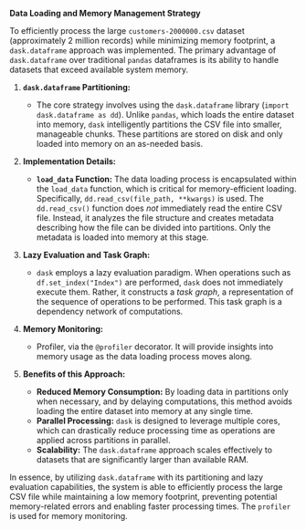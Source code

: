 **Data Loading and Memory Management Strategy**

To efficiently process the large `customers-2000000.csv` dataset (approximately 2 million records) while minimizing memory footprint, a `dask.dataframe` approach was implemented.  The primary advantage of `dask.dataframe` over traditional `pandas` dataframes is its ability to handle datasets that exceed available system memory.

1.  **`dask.dataframe` Partitioning:**

    *   The core strategy involves using the `dask.dataframe` library (`import dask.dataframe as dd`). Unlike `pandas`, which loads the entire dataset into memory, `dask` intelligently partitions the CSV file into smaller, manageable chunks. These partitions are stored on disk and only loaded into memory on an as-needed basis.

2.  **Implementation Details:**

    *   **`load_data` Function:** The data loading process is encapsulated within the `load_data` function, which is critical for memory-efficient loading. Specifically, `dd.read_csv(file_path, **kwargs)` is used. The `dd.read_csv()` function does *not* immediately read the entire CSV file. Instead, it analyzes the file structure and creates metadata describing how the file can be divided into partitions. Only the metadata is loaded into memory at this stage.

3.  **Lazy Evaluation and Task Graph:**

    *   `dask` employs a lazy evaluation paradigm. When operations such as `df.set_index("Index")` are performed, `dask` does not immediately execute them. Rather, it constructs a *task graph*, a representation of the sequence of operations to be performed. This task graph is a dependency network of computations.

4. **Memory Monitoring:**
    * Profiler, via the `@profiler` decorator. It will provide insights into memory usage as the data loading process moves along.

5.  **Benefits of this Approach:**

    *   **Reduced Memory Consumption:** By loading data in partitions only when necessary, and by delaying computations, this method avoids loading the entire dataset into memory at any single time.
    *   **Parallel Processing:** `dask` is designed to leverage multiple cores, which can drastically reduce processing time as operations are applied across partitions in parallel.
    *   **Scalability:** The `dask.dataframe` approach scales effectively to datasets that are significantly larger than available RAM.

In essence, by utilizing `dask.dataframe` with its partitioning and lazy evaluation capabilities, the system is able to efficiently process the large CSV file while maintaining a low memory footprint, preventing potential memory-related errors and enabling faster processing times. The `profiler` is used for memory monitoring.